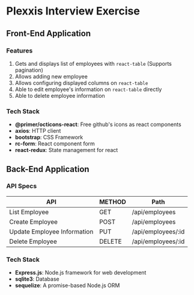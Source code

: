 # Plexxis Interview Exercise

## Front-End Application

### Features

1. Gets and displays list of employees with `react-table` (Supports pagination)
2. Allows adding new employee
3. Allows configuring displayed columns on `react-table`
4. Able to edit employee's information on `react-table` directly
5. Able to delete employee information

### Tech Stack

- **@primer/octicons-react**: Free github's icons as react components
- **axios**: HTTP client
- **bootstrap**: CSS Framework
- **rc-form**: React component form
- **react-redux**: State management for react

## Back-End Application

### API Specs

| API                         | METHOD | Path               |
| --------------------------- | ------ | ------------------ |
| List Employee               | GET    | /api/employees     |
| Create Employee             | POST   | /api/employees     |
| Update Employee Information | PUT    | /api/employees/:id |
| Delete Employee             | DELETE | /api/employees/:id |

### Tech Stack

- **Express.js**: Node.js framework for web development
- **sqlite3**: Database
- **sequelize**: A promise-based Node.js ORM
